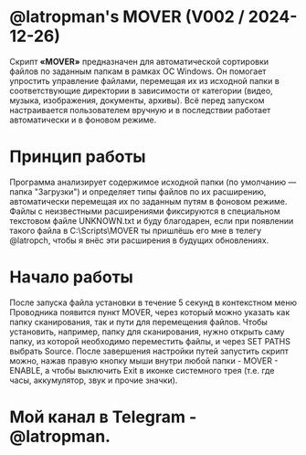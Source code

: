 @latropman's MOVER (V002 / 2024-12-26)
===
Скрипт **«MOVER»** предназначен для автоматической сортировки файлов по заданным папкам в рамках ОС Windows. Он помогает упростить управление файлами, перемещая их из исходной папки в соответствующие директории в зависимости от категории (видео, музыка, изображения, документы, архивы). Всё перед запуском настраивается пользователем вручную и в последствии работает автоматически и в фоновом режиме.

Принцип работы
===
Программа анализирует содержимое исходной папки (по умолчанию — папка "Загрузки") и определяет типы файлов по их расширению, автоматически перемещая их по заданным путям в фоновом режиме. Файлы с неизвестными расширениями фиксируются в специальном текстовом файле UNKNOWN.txt и буду благодарен, если при появлении такого файла в C:\Scripts\MOVER ты пришлёшь его мне в телегу @latropch, чтобы я внёс эти расширения в будущих обновлениях.

Начало работы
===
После запуска файла установки в течение 5 секунд в контекстном меню Проводника появится пункт MOVER, через который можно указать как папку сканирования, так и пути для перемещения файлов. Чтобы установить, например, папку для сканирования, нужно открыть саму папку, из которой необходимо переместить файлы, и через SET PATHS выбрать Source. После завершения настройки путей запустить скрипт можно, нажав правую кнопку мыши внутри любой папки - MOVER - ENABLE, а чтобы выключить Exit в иконке системного трея (т.е. где часы, аккумулятор, звук и прочие значки).

Мой канал в Telegram - @latropman.
===
